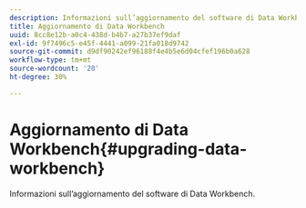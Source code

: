 ```yaml
---
description: Informazioni sull’aggiornamento del software di Data Workbench.
title: Aggiornamento di Data Workbench
uuid: 8cc8e12b-a0c4-438d-b4b7-a27b37ef9daf
exl-id: 9f7496c5-e45f-4441-a099-21fa018d9742
source-git-commit: d9df90242ef96188f4e4b5e6d04cfef196b0a628
workflow-type: tm+mt
source-wordcount: '20'
ht-degree: 30%

---
```


# Aggiornamento di Data Workbench{#upgrading-data-workbench}

Informazioni sull’aggiornamento del software di Data Workbench.
